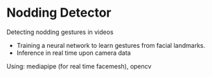 # Nodding Detector
Detecting nodding gestures in videos
- Training a neural network to learn gestures from facial landmarks.
- Inference in real time upon camera data

Using: mediapipe (for real time facemesh), opencv
